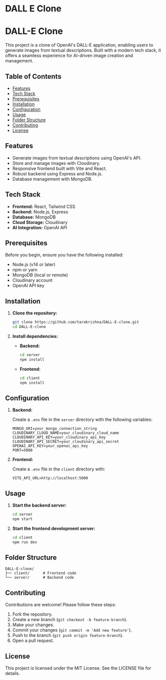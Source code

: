 # DALL E Clone

# DALL-E Clone

This project is a clone of OpenAI's DALL-E application, enabling users to generate images from textual descriptions. Built with a modern tech stack, it offers a seamless experience for AI-driven image creation and management.

## Table of Contents

- [Features](#features)
- [Tech Stack](#tech-stack)
- [Prerequisites](#prerequisites)
- [Installation](#installation)
- [Configuration](#configuration)
- [Usage](#usage)
- [Folder Structure](#folder-structure)
- [Contributing](#contributing)
- [License](#license)

## Features

- Generate images from textual descriptions using OpenAI's API.
- Store and manage images with Cloudinary.
- Responsive frontend built with Vite and React.
- Robust backend using Express and Node.js.
- Database management with MongoDB.

## Tech Stack

- **Frontend:** React, Tailwind CSS
- **Backend:** Node.js, Express
- **Database:** MongoDB
- **Cloud Storage:** Cloudinary
- **AI Integration:** OpenAI API

## Prerequisites

Before you begin, ensure you have the following installed:

- Node.js (v14 or later)
- npm or yarn
- MongoDB (local or remote)
- Cloudinary account
- OpenAI API key

## Installation

1. **Clone the repository:**

   ```bash
   git clone https://github.com/tarakrishna/DALL-E-clone.git
   cd DALL-E-clone
   ```

2. **Install dependencies:**

   - **Backend:**

     ```bash
     cd server
     npm install
     ```

   - **Frontend:**

     ```bash
     cd client
     npm install
     ```

## Configuration

1. **Backend:**

   Create a `.env` file in the `server` directory with the following variables:

   ```env
   MONGO_URI=your_mongo_connection_string
   CLOUDINARY_CLOUD_NAME=your_cloudinary_cloud_name
   CLOUDINARY_API_KEY=your_cloudinary_api_key
   CLOUDINARY_API_SECRET=your_cloudinary_api_secret
   OPENAI_API_KEY=your_openai_api_key
   PORT=5000
   ```

2. **Frontend:**

   Create a `.env` file in the `client` directory with:

   ```env
   VITE_API_URL=http://localhost:5000
   ```

## Usage

1. **Start the backend server:**

   ```bash
   cd server
   npm start
   ```

2. **Start the frontend development server:**

   ```bash
   cd client
   npm run dev
   ```

## Folder Structure

```plaintext
DALL-E-clone/
├── client/      # Frontend code
└── server/      # Backend code
```

## Contributing

Contributions are welcome! Please follow these steps:

1. Fork the repository.
2. Create a new branch (`git checkout -b feature-branch`).
3. Make your changes.
4. Commit your changes (`git commit -m 'Add new feature'`).
5. Push to the branch (`git push origin feature-branch`).
6. Open a pull request.

## License

This project is licensed under the MIT License. See the LICENSE file for details.


